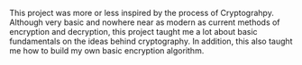 This project was more or less inspired by the process of Cryptograhpy. Although very basic and nowhere near as modern as current methods of encryption and decryption, this project taught me a lot about basic fundamentals on the ideas behind cryptography. In addition, this also taught me how to build my own basic encryption algorithm.
